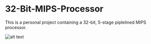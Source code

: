 # 32-Bit-MIPS-Processor

This is a personal project containing a 
32-bit, 5-stage piplelined MIPS processor.

![alt text](https://github.com/https://github.com/DevidLis/32-Bit-MIPS-Processor/master/Images//Images/500px-MIPS_Architecture_(Pipelined)_svg.png?raw=true)
